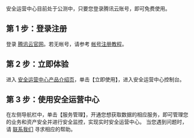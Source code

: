 安全运营中心目前处于公测中，只要您登录腾讯云账号，即可免费使用。
## 第 1 步：登录注册
登录 [腾讯云官网](https://cloud.tencent.com/)。若无帐号，请参考 [帐号注册教程](https://cloud.tencent.com/document/product/378/17985)。
## 第 2 步：立即体验
进入 [安全运营中心产品介绍页](https://cloud.tencent.com/product/ssa)，单击【立即使用】，进入安全运营中心控制台。
## 第 3 步：使用安全运营中心
在左侧导航栏中，单击【服务管理】，开通您想获取数据的相应服务，即可管理您的业务和资产安全并进行安全监控，实现实时安全运营中心。
当您遇到问题时，请 [联系我们](https://cloud.tencent.com/about/connect) 寻求相应的帮助。
